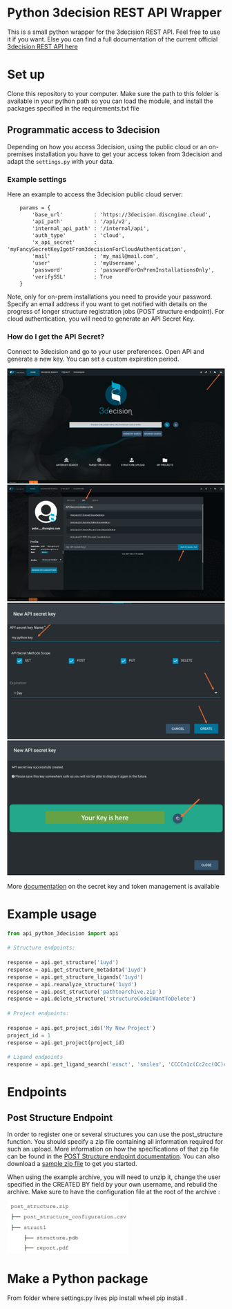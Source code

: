 # Python 3decision REST API Wrapper
This is a small python wrapper for the 3decision REST API. Feel free to use it if you want. Else you can find a full documentation of the current official [3decision REST API here](https://app.swaggerhub.com/apis-docs/3decision/3decision/1.0.0)

# Set up
Clone this repository to your computer. Make sure the path to this folder is available in your python path so you can load the module, and install the packages specified in the requirements.txt file

## Programmatic access to 3decision
Depending on how you access 3decision, using the public cloud or an on-premises installation you have to get your access token from 3decision and 
adapt the `settings.py` with your data.

### Example settings
Here an example to access the 3decision public cloud server:
```
    params = {
        'base_url'          : 'https://3decision.discngine.cloud',
        'api_path'          : '/api/v2',
        'internal_api_path' : '/internal/api', 
        'auth_type'         : 'cloud',
        'x_api_secret'      : 'myFancySecretKeyIgotFrom3decisionForCloudAuthentication',
        'mail'              : 'my_mail@mail.com',
        'user'              : 'myUsername',
        'password'          : 'passwordForOnPremInstallationsOnly',
        'verifySSL'         : True
    }
```

Note, only for on-prem installations you need to provide your password. Specify an email address if you want to get notified with details on the progress of longer structure registration jobs (POST structure endpoint).
For cloud authentication, you will need to generate an API Secret Key.

### How do I get the API Secret?
Connect to 3decision and go to your user preferences. Open API and generate a new key. You can set a custom expiration period.

![Click on User Preferences](https://github.com/Discngine/api_python_3decision/blob/master/images/3dec_screen_1.png "Click on User Preferences")
![Open API](https://github.com/Discngine/api_python_3decision/blob/master/images/3dec_screen_2.png "Open API")
![Fill out form](https://github.com/Discngine/api_python_3decision/blob/master/images/3dec_screen_3.png "Fill out Form")
![Copy key](https://github.com/Discngine/api_python_3decision/blob/master/images/3dec_screen_4.png "Copy key")

More [documentation](https://discngine.github.io/3decision-api-doc/v2/3decision%20API%20Secret%20Key%20and%20TokenDocumentation.pdf) on the secret key and token management is available 

# Example usage

```python
from api_python_3decision import api

# Structure endpoints:

response = api.get_structure('1uyd')
response = api.get_structure_metadata('1uyd')
response = api.get_structure_ligands('1uyd')
response = api.reanalyze_structure('1uyd')
response = api.post_structure('pathtoarchive.zip')
response = api.delete_structure('structureCodeIWantToDelete')

# Project endpoints:

response = api.get_project_ids('My New Project')
project_id = 1
response = api.get_project(project_id)

# Ligand endpoints
response = api.get_ligand_search('exact', 'smiles', 'CCCCn1c(Cc2cc(OC)c(OC)c(OC)c2Cl)nc2c(N)ncnc12')


```

# Endpoints
## Post Structure Endpoint
In order to register one or several structures you can use the post_structure function. You should specify a zip file containing all information required for such an upload. More information on how the specifications of that zip file can be found in the [POST Structure endpoint documentation](https://discngine.github.io/3decision-api-doc/v2/POST%20Structure%20Documentation.pdf). 
You can also download a [sample zip file](https://github.com/Discngine/api_python_3decision/blob/master/examples/post_structure.zip) to get you started.

When using the example archive, you will need to unzip it, change the user specified in the CREATED BY field by your own username, and rebuild the archive. Make sure to have the configuration file at the root of the archive :

![Copy key](https://github.com/Discngine/api_python_3decision/blob/master/images/archive.jpg "Archive schema example")

# Make a Python package
From folder where settings.py lives
pip install wheel
pip install .